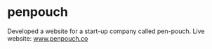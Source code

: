 # penpouch
Developed a website for a start-up company called pen-pouch. Live website: www.penpouch.co
